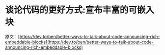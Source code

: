 # 谈论代码的更好方式:宣布丰富的可嵌入块

原文：[https://dev.to/ben/better-ways-to-talk-about-code-announcing-rich-embeddable-blocks](https://dev.to/ben/better-ways-to-talk-about-code-announcing-rich-embeddable-blocks)